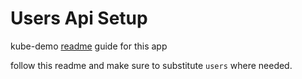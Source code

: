 # Users Api Setup

kube-demo [readme](https://gitlab.com/kube-demo/cart) guide for this app

follow this readme and make sure to substitute `users` where needed.